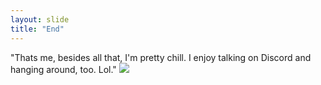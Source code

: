 ```yaml
---
layout: slide
title: "End"
---
```

"Thats me, besides all that, I'm pretty chill. I enjoy talking on Discord and hanging around, too. Lol."
![](https://media.discordapp.net/attachments/750503471182119040/769292101702647838/images_11.jpeg)
